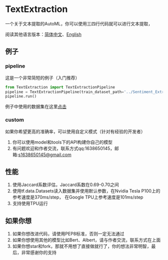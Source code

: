 # TextExtraction

一个关于文本提取的AutoML，你可以使用三四行代码就可以进行文本提取，

阅读其他语言版本：[简体中文](https://github.com/sun1638650145/TextExtraction/blob/main/README.md)、[English](https://github.com/sun1638650145/TextExtraction/blob/main/README-en.md)

## 例子

### pipeline

这是一个非常简短的例子（入门推荐）

```python
from TextExtraction import TextExtractionPipeline
pipeline = TextExtractionPipeline(train_dataset_path='../Sentiment_Extraction103/train.csv')
pipeline.run()
```

例子中使用的数据集在这里[点击](https://data.yanxishe.com/Sentiment_Extraction103.zip)

### custom

如果你希望更高的准确率，可以使用自定义模式（针对有经验的开发者）

1. 你可以使用model和tools下的API构建你自己的模型
2. 有问题欢迎和作者交流，联系方式qq:1638650145，邮箱:s1638650145@gmail.com

## 性能

1. 使用Jaccard系数评估，Jaccard系数在0.69-0.70之间
2. 使用tf.data.Datasets读入数据集并使用默认参数，在Nvidia Tesla P100上的参考速度是370ms/step， 在Google TPU上参考速度是101ms/step
3. 支持使用TPU运行

## 如果你想

1. 如果你想改进代码，请使用PEP8标准，否则一定无法通过
2. 如果你想使用其他的模型比如Bert、Albert，请与作者交流，联系方式在上面
3. 如果你想star和fork，那就不用想了直接做就行了，你的想法非常明智，最后，非常感谢你的支持